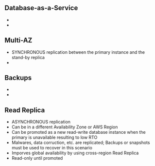 ## Database-as-a-Service
*
*

## Multi-AZ
* SYNCHRONOUS replication between the primary instance and the stand-by replica
*

## Backups
*
*

## Read Replica
* ASYNCHRONOUS replication
* Can be in a different Availability Zone or AWS Region
* Can be promoted as a new read-write database instance when the primary is unavailable resulting to low RTO
* Malwares, data corruction, etc. are replicated; Backups or snapshots must be used to recover in this scenario
* Imporves global availability by using cross-region Read Replica
* Read-only until promoted
